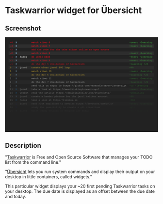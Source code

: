 # Taskwarrior widget for Übersicht

## Screenshot

![Screenshot of the widget](/screenshot.png?raw=true)


## Description

"[Taskwarrior](https://taskwarrior.org/) is Free and Open Source Software that manages your TODO list from the command line."

"[Übersicht](http://tracesof.net/uebersicht/) lets you run system commands and display their output on your desktop in little containers, called widgets."

This particular widget displays your ~20 first pending Taskwarrior tasks on your desktop. The due date is displayed as an offset between the due date and today.
